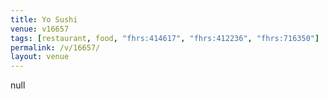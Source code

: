 ```yaml
---
title: Yo Sushi
venue: v16657
tags: [restaurant, food, "fhrs:414617", "fhrs:412236", "fhrs:716350"]
permalink: /v/16657/
layout: venue
---
```

null